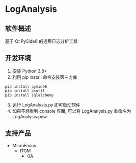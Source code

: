 # LogAnalysis

## 软件概述
基于 Qt PySide6 的通用日志分析工具

## 开发环境
1. 安装 Python 3.8+
2. 利用 pip install 命令安装第三方库
```commandline
pip install pyside6
pip install psutil
pip install sqlalchemy
```
3. 运行 LogAnalysis.py 即可启动软件
4. 如果不想看到 console 界面, 可以将 LogAnalysis.py 重命名为 LogAnalysis.pyw

## 支持产品
* MicroFocus
  * ITOM
    * OA
